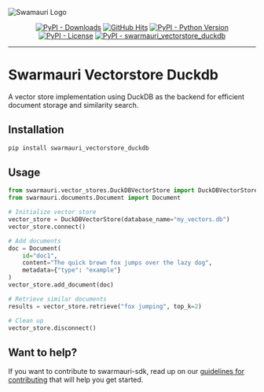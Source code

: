 
![Swamauri Logo](https://res.cloudinary.com/dbjmpekvl/image/upload/v1730099724/Swarmauri-logo-lockup-2048x757_hww01w.png)

<p align="center">
    <a href="https://pypi.org/project/swarmauri_vectorstore_duckdb/">
        <img src="https://img.shields.io/pypi/dm/swarmauri_vectorstore_duckdb" alt="PyPI - Downloads"/></a>
    <a href="https://github.com/swarmauri/swarmauri-sdk/blob/master/pkgs/community/swarmauri_vectorstore_duckdb/README.md">
        <img src="https://hits.seeyoufarm.com/api/count/incr/badge.svg?url=https://github.com/swarmauri/swarmauri-sdk/pkgs/community/swarmauri_vectorstore_duckdb/README.md&count_bg=%2379C83D&title_bg=%23555555&icon=&icon_color=%23E7E7E7&title=hits&edge_flat=false" alt="GitHub Hits"/></a>
    <a href="https://pypi.org/project/swarmauri_vectorstore_duckdb/">
        <img src="https://img.shields.io/pypi/pyversions/swarmauri_vectorstore_duckdb" alt="PyPI - Python Version"/></a>
    <a href="https://pypi.org/project/swarmauri_vectorstore_duckdb/">
        <img src="https://img.shields.io/pypi/l/swarmauri_vectorstore_duckdb" alt="PyPI - License"/></a>
    <a href="https://pypi.org/project/swarmauri_vectorstore_duckdb/">
        <img src="https://img.shields.io/pypi/v/swarmauri_vectorstore_duckdb?label=swarmauri_vectorstore_duckdb&color=green" alt="PyPI - swarmauri_vectorstore_duckdb"/></a>
</p>

---

# Swarmauri Vectorstore Duckdb

A vector store implementation using DuckDB as the backend for efficient document storage and similarity search.

## Installation

```bash
pip install swarmauri_vectorstore_duckdb
```

## Usage

```python
from swarmauri.vector_stores.DuckDBVectorStore import DuckDBVectorStore
from swarmauri.documents.Document import Document

# Initialize vector store
vector_store = DuckDBVectorStore(database_name="my_vectors.db")
vector_store.connect()

# Add documents
doc = Document(
    id="doc1",
    content="The quick brown fox jumps over the lazy dog",
    metadata={"type": "example"}
)
vector_store.add_document(doc)

# Retrieve similar documents
results = vector_store.retrieve("fox jumping", top_k=2)

# Clean up
vector_store.disconnect()
```

## Want to help?

If you want to contribute to swarmauri-sdk, read up on our [guidelines for contributing](https://github.com/swarmauri/swarmauri-sdk/blob/master/contributing.md) that will help you get started.

